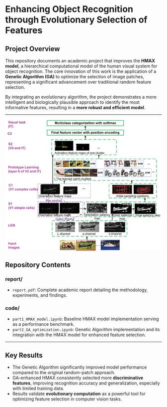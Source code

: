 # Enhancing Object Recognition through Evolutionary Selection of Features

## Project Overview
This repository documents an academic project that improves the **HMAX model**, a hierarchical computational model of the human visual system for object recognition. The core innovation of this work is the application of a **Genetic Algorithm (GA)** to optimize the selection of image patches, representing a significant advancement over traditional random feature selection.  

By integrating an evolutionary algorithm, the project demonstrates a more intelligent and biologically plausible approach to identify the most informative features, resulting in a **more robust and efficient model**.

---
<p align="center">
  <img src="report/hmax.jpg" alt="HMAX Model" />
</p>

## Repository Contents

### report/
- `report.pdf`: Complete academic report detailing the methodology, experiments, and findings.

### code/
- `part1_HMAX_model.ipynb`: Baseline HMAX model implementation serving as a performance benchmark.
- `part2_GA_optimization.ipynb`: Genetic Algorithm implementation and its integration with the HMAX model for enhanced feature selection.

---

## Key Results
- The Genetic Algorithm significantly improved model performance compared to the original random-patch approach.  
- GA-enhanced HMAX consistently selected more **discriminative features**, improving recognition accuracy and generalization, especially with limited training data.  
- Results validate **evolutionary computation** as a powerful tool for optimizing feature selection in computer vision tasks.
